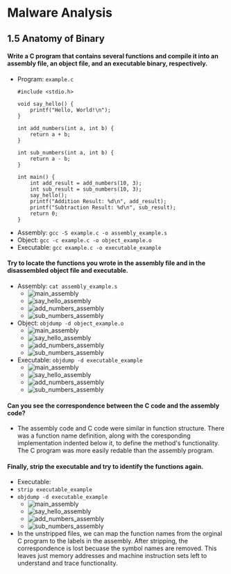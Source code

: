 # Malware Analysis
## 1.5 Anatomy of Binary

#### Write a C program that contains several functions and compile it into an assembly file, an object file, and an executable binary, respectively.
* Program: `example.c`
    ``` 
    #include <stdio.h>
    
    void say_hello() {
        printf("Hello, World!\n");
    }
    
    int add_numbers(int a, int b) {
        return a + b;
    }
    
    int sub_numbers(int a, int b) {
        return a - b;
    }
    
    int main() {
        int add_result = add_numbers(10, 3);
        int sub_result = sub_numbers(10, 3);
        say_hello();
        printf("Addition Result: %d\n", add_result);
        printf("Subtraction Result: %d\n", sub_result);
        return 0;
    }
    ```
* Assembly: ```gcc -S example.c -o assembly_example.s```
* Object: ```gcc -c example.c -o object_example.o```
* Executable: ```gcc example.c -o executable_example```


#### Try to locate the functions you wrote in the assembly file and in the disassembled object file and executable. 
* Assembly: ```cat assembly_example.s```
    * ![main_assembly](Screenshots/assembly/main.png)
    * ![say_hello_assembly](Screenshots/assembly/say_hello.png)
    * ![add_numbers_assembly](Screenshots/assembly/add_numbers.png)
    * ![sub_numbers_assembly](Screenshots/assembly/sub_numbers.png)
* Object: ```objdump -d object_example.o```
    * ![main_assembly](Screenshots/object/main.png)
    * ![say_hello_assembly](Screenshots/object/say_hello.png)
    * ![add_numbers_assembly](Screenshots/object/add_numbers.png)
    * ![sub_numbers_assembly](Screenshots/object/sub_numbers.png)
* Executable: ```objdump -d executable_example```
    * ![main_assembly](Screenshots/executable/main.png)
    * ![say_hello_assembly](Screenshots/executable/say_hello.png)
    * ![add_numbers_assembly](Screenshots/executable/add_numbers.png)
    * ![sub_numbers_assembly](Screenshots/executable/sub_numbers.png)

#### Can you see the correspondence between the C code and the assembly code?
* The assembly code and C code were similar in function structure. There was a function name definition, along with the coresponding implementation indented below it, to define the method's functionality. The C program was more easily redable than the assembly program.

#### Finally, strip the executable and try to identify the functions again.
* Executable:
* `strip executable_example`
* `objdump -d executable_example`
    * ![main_assembly](Screenshots/stripped/main.png)
    * ![say_hello_assembly](Screenshots/stripped/say_hello.png)
    * ![add_numbers_assembly](Screenshots/stripped/add_numbers.png)
    * ![sub_numbers_assembly](Screenshots/stripped/sub_numbers.png)
* In the unstripped files, we can map the function names from the orginal C program to the labels in the assembly. After stripping, the correspondence is lost becuase the symbol names are removed. This leaves just memory addresses and machine instruction sets left to understand and trace functionality. 





